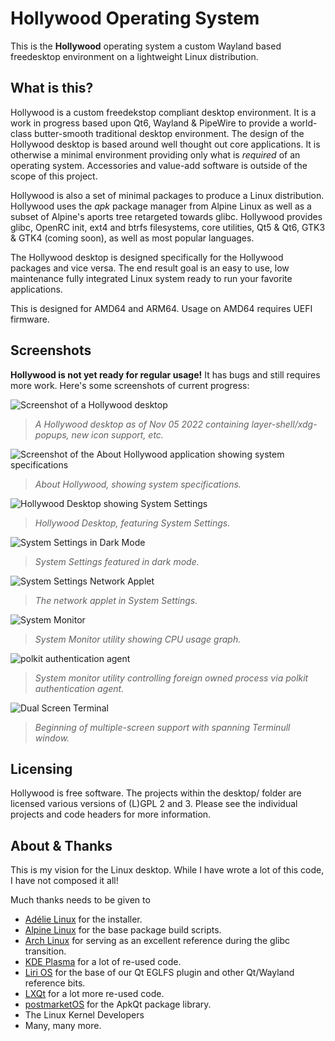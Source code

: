 # Hollywood Operating System
This is the **Hollywood** operating system a custom Wayland based freedesktop environment on a lightweight Linux distribution.

## What is this?
Hollywood is a custom freedekstop compliant desktop environment.  It is a work in progress based upon Qt6, Wayland & PipeWire to provide a world-class butter-smooth traditional desktop environment.  The design of the Hollywood desktop is based around well thought out core applications.  It is otherwise a minimal environment providing only what is *required* of an operating system.  Accessories and value-add software is outside of the scope of this project.

Hollywood is also a set of minimal packages to produce a Linux distribution.  Hollywood uses the *apk* package manager from Alpine Linux as well as a subset of Alpine's aports tree retargeted towards glibc.  Hollywood provides glibc, OpenRC init, ext4 and btrfs filesystems, core utilities, Qt5 & Qt6, GTK3 & GTK4 (coming soon), as well as most popular languages.

The Hollywood desktop is designed specifically for the Hollywood packages and vice versa.  The end result goal is an easy to use, low maintenance fully integrated Linux system ready to run your favorite applications.

This is designed for AMD64 and ARM64.  Usage on AMD64 requires UEFI firmware.

## Screenshots

**Hollywood is not yet ready for regular usage!** It has bugs and still requires more work.  Here's some screenshots of current progress:

![Screenshot of a Hollywood desktop](screenshots/nov05-2022-desktop.png "Hollywood Desktop")
> *A Hollywood desktop as of Nov 05 2022 containing layer-shell/xdg-popups, new icon support, etc.*

![Screenshot of the About Hollywood application showing system specifications](screenshots/about.jpg "About Hollywood")
> *About Hollywood, showing system specifications.*

![Hollywood Desktop showing System Settings](screenshots/desktop-with-settings.png "Desktop with System Settings")
> *Hollywood Desktop, featuring System Settings.*

![System Settings in Dark Mode](screenshots/dark-system-settings.png "Dark Mode System Settings")
> *System Settings featured in dark mode.*

![System Settings Network Applet](screenshots/network.png "System Settings Network Applet")
> *The network applet in System Settings.*
 
![System Monitor](screenshots/sysmon.png "System Monitor")
> *System Monitor utility showing CPU usage graph.*

![polkit authentication agent](screenshots/polkit.png "System Monitor Polkit Auth")
> *System monitor utility controlling foreign owned process via polkit authentication agent.*

![Dual Screen Terminal](screenshots/dual-screen-term.jpg "Dual Screen Terminull")
> *Beginning of multiple-screen support with spanning Terminull window.*

## Licensing

Hollywood is free software.  The projects within the desktop/ folder are licensed various versions of (L)GPL 2 and 3.  Please see the individual projects and code headers for more information.

## About & Thanks

This is my vision for the Linux desktop.  While I have wrote a lot of this code, I have not composed it all!

Much thanks needs to be given to

* [Adélie Linux](https://www.adelielinux.org/) for the installer.
* [Alpine Linux](https://alpinelinux.org) for the base package build scripts.
* [Arch Linux](https://archlinux.org) for serving as an excellent reference during the glibc transition.
* [KDE Plasma](https://kde.org) for a lot of re-used code.
* [Liri OS](https://github.com/lirios) for the base of our Qt EGLFS plugin and other Qt/Wayland reference bits.
* [LXQt](https://lxqt.org) for a lot more re-used code.
* [postmarketOS](https://postmarketos.org/) for the ApkQt package library.
* The Linux Kernel Developers
* Many, many more.
